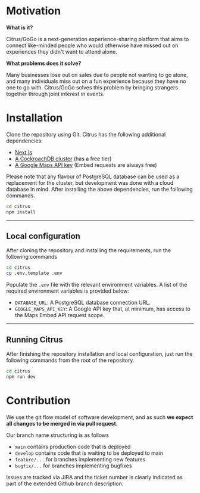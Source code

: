 # Motivation
**What is it?**

Citrus/GoGo is a next-generation experience-sharing platform that aims to connect like-minded people who would otherwise have missed out on experiences they didn't want to attend alone.

**What problems does it solve?**

Many businesses lose out on sales due to people not wanting to go alone, and many individuals miss out on a fun experience because they have no one to go with. Citrus/GoGo solves this problem by bringing strangers together through joint interest in events.

# Installation
Clone the repository using Git. Citrus has the following additional dependencies:
- [Next.js](https://nextjs.org/docs/getting-started/installation)
- [A CockroachDB cluster](https://www.cockroachlabs.com/docs/cockroachcloud/quickstart.html) (has a free tier)
- [A Google Maps API key](https://developers.google.com/maps/documentation/embed/get-api-key) (Embed requests are always free)

Please note that any flavour of PostgreSQL database can be used as a replacement for the cluster, but development was done with a cloud database in mind. After installing the above dependencies, run the following commands.

```bash
cd citrus
npm install
```
---
## Local configuration
After cloning the repository and installing the requirements, run the following commands
```bash
cd citrus
cp .env.template .env
```
Populate the `.env` file with the relevant environment variables. A list of the required environment variables is provided below:

- `DATABASE_URL`: A PostgreSQL database connection URL.
- `GOOGLE_MAPS_API_KEY`: A Google API key that, at minimum, has access to the Maps Embed API request scope. 

---
## Running Citrus

After finishing the repository installation and local configuration, just run the following commands from the root of the repository.

```bash
cd citrus
npm run dev
```

# Contribution
We use the git flow model of software development, and as such **we expect all changes to be merged in via pull request**.

Our branch name structuring is as follows

- `main` contains production code that is deployed
- `develop` contains code that is waiting to be deployed to main
- `feature/...` for branches implementing new features
- `bugfix/...` for branches implementing bugfixes

Issues are tracked via JIRA and the ticket number is clearly indicated as part of the extended Github branch description.
